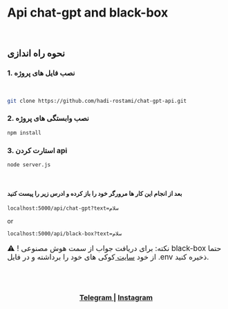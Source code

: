 # Api chat-gpt and black-box
<br>

## نحوه راه اندازی 

### 1. نصب فایل های پروژه 
<br>

```bash
git clone https://github.com/hadi-rostami/chat-gpt-api.git
```

### 2. نصب وابستگی های پروژه

```bash
npm install 
```

### 3. استارت کردن api

```bash
node server.js
```
<br >


#### بعد از انجام این کار ها مرورگر خود را باز کرده و ادرس زیر را پیست کنید

`localhost:5000/api/chat-gpt?text=سلام`

or 

`localhost:5000/api/black-box?text=سلام`



<p style="font-size: 17px"> ⚠️ ! نکته:  برای دریافت جواب از سمت هوش مصنوعی black-box حتما از خود <a href='https://www.blackbox.ai/'> سایت </a>کوکی های خود را برداشته و در فایل  .env ذخیره کنید. </p>

<br>
<br>

### <p style="text-align: center"> <a href='https://t.me/HadiRostamiYT'> Telegram </a> | <a href='https://www.instagram.com/hadirostamiyt?igsh=MTQ4bDN1bHI3aWk3cg=='> Instagram </a> </p>
